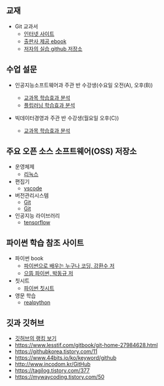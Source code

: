 ## 교재  
- Git 교과서
  - [인터넷 사이트](https://git.jiny.dev)  
  - [출판사 제공 ebook](https://thebook.io/080212)  
  - [저자의 실습 github 저장소](https://github.com/jinygit)  

## 수업 설문 
- 인공지능소프트웨어과 주관 반 수강생(수요일 오전(A), 오후(B))
  - [교과목 학습효과 분석](https://forms.office.com/r/sBYCa47wf0)  
  - [플립러닝 학습효과 분석](https://forms.office.com/r/dZ0Hz3EaEt)

- 빅데이터경영과 주관 반 수강생(월요일 오후(C))
  - [교과목 학습효과 분석](https://forms.office.com/r/sBYCa47wf0)  

## 주요 오픈 소스 소프트웨어(OSS) 저장소
- 운영체제
  - [리눅스](https://github.com/torvalds/linux)  
- 편집기  
  - [vscode](https://github.com/microsoft/vscode)  
- 버전관리시스템
  - [Git](https://git.kernel.org/pub/scm/git/git.git)
  - [Git](https://github.com/git/git)
- 인공지능 라이브러리
  - [tensorflow](https://github.com/tensorflow/tensorflow)

## 파이썬 학습 참조 사이트
- 파이썬 book 
  - [파이썬으로 배우는 누구나 코딩, 강환수 저](https://www.pythoncheatsheet.org)
  - [으뜸 파이썬, 박동규 저](https://github.com/dongupak/Prime-Python)
- 칫시트
  - [파이썬 칫시트](https://www.pythoncheatsheet.org)
- 영문 학습
  - [realpython](https://realpython.com)

## 깃과 깃허브
- [깃허브의 랭킹 보기](https://gitstar-ranking.com)
- https://www.lesstif.com/gitbook/git-home-27984628.html
- https://githubkorea.tistory.com/11
- https://www.44bits.io/ko/keyword/github
- http://www.incodom.kr/GitHub
- https://tagilog.tistory.com/377
- https://mywaycoding.tistory.com/50



